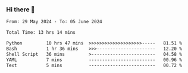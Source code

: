 ### Hi there 👋

<!--
**ututono/ututono** is a ✨ _special_ ✨ repository because its `README.md` (this file) appears on your GitHub profile.

Here are some ideas to get you started:

- 🔭 I’m currently working on ...
- 🌱 I’m currently learning ...
- 👯 I’m looking to collaborate on ...
- 🤔 I’m looking for help with ...
- 💬 Ask me about ...
- 📫 How to reach me: ...
- 😄 Pronouns: ...
- ⚡ Fun fact: ...
-->



<!--START_SECTION:waka-->

```txt
From: 29 May 2024 - To: 05 June 2024

Total Time: 13 hrs 14 mins

Python         10 hrs 47 mins  >>>>>>>>>>>>>>>>>>>>-----   81.51 %
Bash           1 hr 36 mins    >>>----------------------   12.20 %
Shell Script   36 mins         >------------------------   04.58 %
YAML           7 mins          -------------------------   00.96 %
Text           5 mins          -------------------------   00.72 %
```

<!--END_SECTION:waka-->
